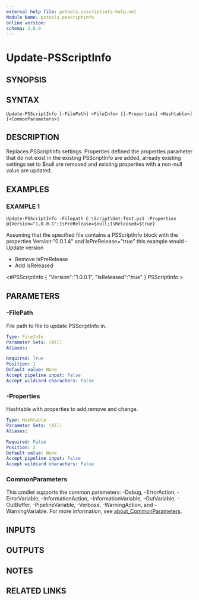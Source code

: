 ```yaml
---
external help file: pstools.psscriptinfo-help.xml
Module Name: pstools.psscriptinfo
online version:
schema: 2.0.0
---
```


# Update-PSScriptInfo

## SYNOPSIS

## SYNTAX

```
Update-PSScriptInfo [-FilePath] <FileInfo> [[-Properties] <Hashtable>] [<CommonParameters>]
```

## DESCRIPTION
Replaces PSScriptInfo settings.
Properties defined the properties  parameter that do not exist in the existing PSScriptInfo are added,  already existing settings set to $null are removed and existing  properties with a non-null value are updated.

## EXAMPLES

### EXAMPLE 1
```
Update-PSScriptInfo -Filepath C:\Script\Get-Test.ps1 -Properties @{Version="1.0.0.1";IsPreRelease=$null;IsReleased=$true}
```

Assuming that the specified file contains a PSScriptInfo block with the properties Version:"0.0.1.4" and IsPreRelease="true" this example would  - Update version

- Remove IsPreRelease
- Add IsReleased

\<#PSScriptInfo {     "Version":"1.0.0.1",     "IsReleased":"true" } PSScriptInfo \>

## PARAMETERS

### -FilePath
File path to file to update PSScriptInfo in.

```yaml
Type: FileInfo
Parameter Sets: (All)
Aliases:

Required: True
Position: 1
Default value: None
Accept pipeline input: False
Accept wildcard characters: False
```

### -Properties
Hashtable with properties to add,remove and change.

```yaml
Type: Hashtable
Parameter Sets: (All)
Aliases:

Required: False
Position: 2
Default value: None
Accept pipeline input: False
Accept wildcard characters: False
```

### CommonParameters
This cmdlet supports the common parameters: -Debug, -ErrorAction, -ErrorVariable, -InformationAction, -InformationVariable, -OutVariable, -OutBuffer, -PipelineVariable, -Verbose, -WarningAction, and -WarningVariable. For more information, see [about_CommonParameters](http://go.microsoft.com/fwlink/?LinkID=113216).

## INPUTS

## OUTPUTS

## NOTES

## RELATED LINKS
